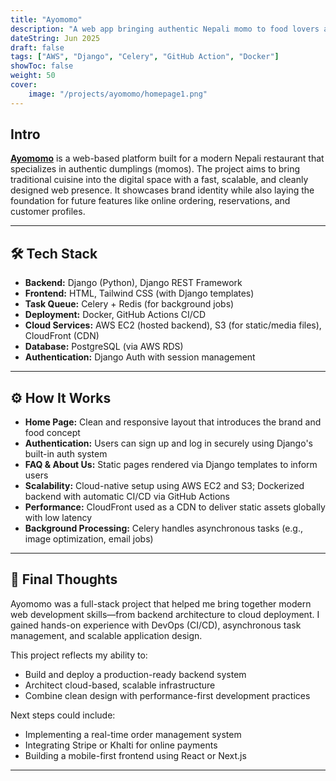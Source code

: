 ```yaml
---
title: "Ayomomo"
description: "A web app bringing authentic Nepali momo to food lovers all across the UK."
dateString: Jun 2025
draft: false
tags: ["AWS", "Django", "Celery", "GitHub Action", "Docker"]
showToc: false
weight: 50
cover:
    image: "/projects/ayomomo/homepage1.png"
---
```

## Intro

[**Ayomomo**](https://www.ayomomo.com/) is a web-based platform built for a modern Nepali restaurant that specializes in authentic dumplings (momos). The project aims to bring traditional cuisine into the digital space with a fast, scalable, and cleanly designed web presence. It showcases brand identity while also laying the foundation for future features like online ordering, reservations, and customer profiles.

---

## 🛠 Tech Stack

- **Backend:** Django (Python), Django REST Framework
- **Frontend:** HTML, Tailwind CSS (with Django templates)
- **Task Queue:** Celery + Redis (for background jobs)
- **Deployment:** Docker, GitHub Actions CI/CD
- **Cloud Services:** AWS EC2 (hosted backend), S3 (for static/media files), CloudFront (CDN)
- **Database:** PostgreSQL (via AWS RDS)
- **Authentication:** Django Auth with session management

---

## ⚙️ How It Works

- **Home Page:** Clean and responsive layout that introduces the brand and food concept
- **Authentication:** Users can sign up and log in securely using Django's built-in auth system
- **FAQ & About Us:** Static pages rendered via Django templates to inform users
- **Scalability:** Cloud-native setup using AWS EC2 and S3; Dockerized backend with automatic CI/CD via GitHub Actions
- **Performance:** CloudFront used as a CDN to deliver static assets globally with low latency
- **Background Processing:** Celery handles asynchronous tasks (e.g., image optimization, email jobs)

---

## 🚀 Final Thoughts

Ayomomo was a full-stack project that helped me bring together modern web development skills—from backend architecture to cloud deployment. I gained hands-on experience with DevOps (CI/CD), asynchronous task management, and scalable application design.

This project reflects my ability to:
- Build and deploy a production-ready backend system
- Architect cloud-based, scalable infrastructure
- Combine clean design with performance-first development practices

Next steps could include:
- Implementing a real-time order management system
- Integrating Stripe or Khalti for online payments
- Building a mobile-first frontend using React or Next.js

---
